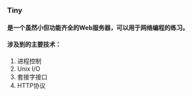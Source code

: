 ### Tiny
#### 是一个虽然小但功能齐全的Web服务器，可以用于网络编程的练习。
#### 涉及到的主要技术：
1. 进程控制
2. Unix I/O
3. 套接字接口
4. HTTP协议

